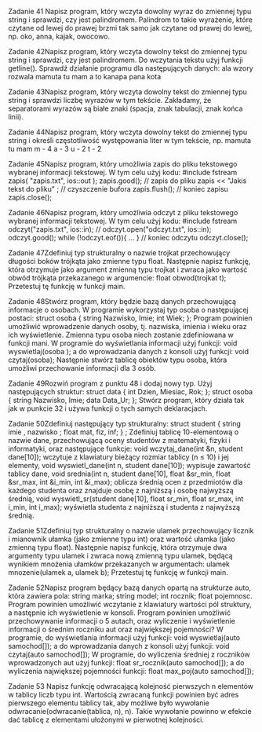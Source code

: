Zadanie 41 Napisz program, który wczyta dowolny wyraz do zmiennej typu string i sprawdzi, czy jest palindromem. Palindrom to takie wyrażenie, które czytane od lewej do prawej brzmi tak samo jak czytane od prawej do lewej, np. oko, anna, kajak, owocowo. 

Zadanie 42Napisz program, który wczyta dowolny tekst do zmiennej typu string i sprawdzi, czy jest palindromem. Do wczytania tekstu użyj funkcji getline(). Sprawdź działanie programu dla następujących danych: ala wzory rozwala mamuta tu mam a to kanapa pana kota 

Zadanie 43Napisz program, który wczyta dowolny tekst do zmiennej typu string i sprawdzi liczbę wyrazów w tym tekście. Zakładamy, że separatorami wyrazów są białe znaki (spacja, znak tabulacji, znak końca linii). 

Zadanie 44Napisz program, który wczyta dowolny tekst do zmiennej typu string i określi częstotliwość występowania liter w tym tekście, np. mamuta tu mam m - 4 a - 3 u - 2 t - 2 

Zadanie 45Napisz  program,  który  umożliwia  zapis  do  pliku  tekstowego  wybranej  informacji  tekstowej.  W tym celu użyj kodu: #include <fstream>  fstream zapis( "zapis.txt", ios::out ); zapis.good();         // zapis do pliku zapis << "Jakis tekst do pliku" ;         // czyszczenie bufora zapis.flush();         // koniec zapisu zapis.close(); 

Zadanie 46Napisz  program,  który umożliwia  odczyt  z  pliku  tekstowego  wybranej  informacji  tekstowej.  W tym celu użyj kodu: #include <fstream>  fstream odczyt("zapis.txt", ios::in);   // odczyt.open("odczyt.txt", ios::in); odczyt.good();  while (!odczyt.eof()){ ... } // koniec odczytu odczyt.close(); 

Zadanie 47Zdefiniuj typ strukturalny o nazwie trojkat przechowujący długości boków trójkąta jako zmienne typu float. Następnie napisz funkcję, która otrzymuje jako argument zmienną typu trojkat i zwraca jako wartość obwód trójkąta przekazanego w argumencie: float obwod(trojkat t); Przetestuj tę funkcję w funkcji main. 

Zadanie 48Stwórz program, który będzie bazą danych przechowującą informacje o osobach.  W programie wykorzystaj typ osoba o następującej postaci: struct osoba     {       string Nazwisko, Imie;       int Wiek;     }; Program powinien umożliwić wprowadzenie danych osoby, tj. nazwiska, imienia i wieku oraz ich wyświetlenie. Zmienna typu osoba niech zostanie zdefiniowana w funkcji mani. W programie do wyświetlania informacji użyj funkcji: void wyswietlaj(osoba ); a do wprowadzania danych z konsoli użyj funkcji: void czytaj(osoba); Następnie stwórz tablicę obiektów typu osoba, która umożliwi przechowanie informacji dla 3 osób. 

Zadanie 49Rozwiń program z punktu 48 i dodaj nowy typ. Użyj następujących struktur:   struct data   {     int Dzien, Miesiac, Rok;   };   struct osoba   {     string Nazwisko, Imie;     data Data_Ur;   }; Stwórz program, który działa tak jak w punkcie 32 i używa funkcji o tych samych deklaracjach.  

Zadanie 50Zdefiniuj następujący typ strukturalny: struct student { string imie , nazwisko ; float mat, fiz, inf; } ; Zdefiniuj tablicę 10-elementową o nazwie dane, przechowującą oceny studentów z matematyki, fizyki i informatyki, oraz następujące funkcje:  void wczytaj_dane(int &n, student dane[10]); wczytuje z klawiatury bieżący rozmiar tablicy (n ≤ 10) i jej elementy, void wyswietl_dane(int n, student dane[10]); wypisuje zawartość tablicy dane, void srednia(int n, student dane[10], float &sr_min, float &sr_max, int &i_min, int &i_max); oblicza średnią ocen z przedmiotów dla każdego studenta oraz znajduje osobę z najniższą i osobę najwyższą średnią, void wyswietl_sr(student dane[10], float sr_min, float sr_max, int i_min, int i_max); wyświetla studenta z najniższą i studenta z najwyższą średnią. 

Zadanie 51Zdefiniuj typ strukturalny o nazwie ulamek przechowujący licznik i mianownik ułamka (jako zmienne typu int) oraz wartość ułamka (jako zmienną typu float). Następnie napisz funkcję, która otrzymuje dwa argumenty typu ulamek i zwraca nową zmienną typu ulamek, będącą wynikiem mnożenia ułamków przekazanych w argumentach: ulamek mnozenie(ulamek a, ulamek b); Przetestuj tę funkcję w funkcji main. 

Zadanie 52Napisz program będący bazą danych opartą na strukturze auto, która zawiera pola: string marka;  string model;  int rocznik; float pojemnosc.  Program  powinien umożliwić wczytanie z klawiatury wartości pól struktury, a następnie ich wyświetlenie w konsoli. Program powinien umożliwić przechowywanie informacji o 5 autach, oraz wyliczenie i wyświetlenie informacji o średnim roczniku aut oraz największej pojemności? W programie, do wyświetlania informacji użyj funkcji: void wyswietlaj(auto samochod[]); a do wprowadzania danych z konsoli użyj funkcji: void czytaj(auto samochod[]);  W programie, do wyliczenia średniej z roczników wprowadzonych aut użyj funkcji: float sr_rocznik(auto samochod[]); a do wyliczenia największej pojemności funkcji: float max_poj(auto samochod[]);  

Zadanie 53 Napisz funkcję odwracającą kolejność pierwszych n elementów w tablicy liczb typu int. Wartością zwracaną funkcji powinien być adres pierwszego elementu tablicy tak, aby możliwe było wywołanie odwracanie(odwracanie(tablica, n), n). Takie wywołanie powinno w efekcie dać tablicę z elementami ułożonymi w pierwotnej kolejności. 
